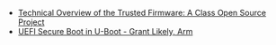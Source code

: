 - [Technical Overview of the Trusted Firmware: A Class Open Source Project](https://youtu.be/0ALBfpjJoC4)
- [UEFI Secure Boot in U-Boot - Grant Likely, Arm](https://youtu.be/VnsF3uRZzNk)
